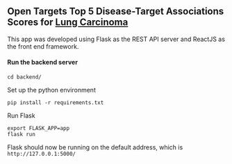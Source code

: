 ## Open Targets Top 5 Disease-Target Associations Scores for [Lung Carcinoma](https://www.ebi.ac.uk/ols/ontologies/efo/terms?short_form=EFO_0001071)

This app was developed using Flask as the REST API server and ReactJS as the front end framework.

#### Run the backend server

```script
cd backend/
```

Set up the python environment

```script
pip install -r requirements.txt
```

Run Flask
```script
export FLASK_APP=app
flask run
```

Flask should now be running on the default address, which is `http://127.0.0.1:5000/`






